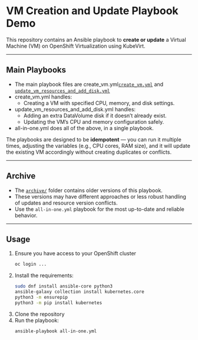 # VM Creation and Update Playbook Demo

This repository contains an Ansible playbook to **create or update** a Virtual Machine (VM) on OpenShift Virtualization using KubeVirt.

---

## Main Playbooks

- The main playbook files are create_vm.yml[`create_vm.yml`](./create_vm.yml) and [`update_vm_resources_and_add_disk.yml`](./update_vm_resources_and_add_disk.yml)
- create_vm.yml handles:
  - Creating a VM with specified CPU, memory, and disk settings.
- update_vm_resources_and_add_disk.yml handles:
  - Adding an extra DataVolume disk if it doesn’t already exist.
  - Updating the VM’s CPU and memory configuration safely.
- all-in-one.yml does all of the above, in a single playbook.

The playbooks are designed to be **idempotent** — you can run it multiple times, adjusting the variables (e.g., CPU cores, RAM size), and it will update the existing VM accordingly without creating duplicates or conflicts.

---

## Archive

- The [`archive/`](./archive) folder contains older versions of this playbook.
- These versions may have different approaches or less robust handling of updates and resource version conflicts.
- Use the `all-in-one.yml` playbook for the most up-to-date and reliable behavior.

---

## Usage

1. Ensure you have access to your OpenShift cluster
   ```bash
   oc login ...
3. Install the requirements:
   ```bash
   sudo dnf install ansible-core python3
   ansible-galaxy collection install kubernetes.core
   python3 -m ensurepip
   python3 -m pip install kubernetes
3. Clone the repository
4. Run the playbook:
   ```bash
   ansible-playbook all-in-one.yml
